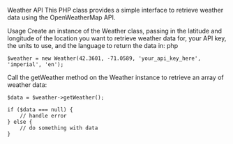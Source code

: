 Weather API
This PHP class provides a simple interface to retrieve weather data using the OpenWeatherMap API.

Usage
Create an instance of the Weather class, passing in the latitude and longitude of the location you want to retrieve weather data for, your API key, the units to use, and the language to return the data in:
php

```
$weather = new Weather(42.3601, -71.0589, 'your_api_key_here', 'imperial', 'en');
```
Call the getWeather method on the Weather instance to retrieve an array of weather data:

```
$data = $weather->getWeather();

if ($data === null) {
    // handle error
} else {
    // do something with data
}
```
